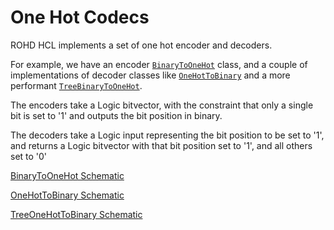 # One Hot Codecs

ROHD HCL implements a set of one hot encoder and decoders.

For example, we have an encoder [`BinaryToOneHot`](https://intel.github.io/rohd-hcl/rohd_hcl/BinaryToOneHot-class.html) class, and a couple of implementations of decoder classes like [`OneHotToBinary`](https://intel.github.io/rohd-hcl/rohd_hcl/OneHotToBinary-class.html) and a more performant [`TreeBinaryToOneHot`](https://intel.github.io/rohd-hcl/rohd_hcl/TreeOneHotToBinary-class.html).

The encoders take a Logic bitvector, with the constraint that only a single bit is set to '1' and outputs the bit position in binary.

The decoders take a Logic input representing the bit position to be set to '1', and returns a Logic bitvector with that bit position set to '1', and all others set to '0'

[BinaryToOneHot Schematic](https://intel.github.io/rohd-hcl/BinaryToOneHot.html)

[OneHotToBinary Schematic](https://intel.github.io/rohd-hcl/OneHotToBinary.html)

[TreeOneHotToBinary Schematic](https://intel.github.io/rohd-hcl/TreeOneHotToBinary.html)
